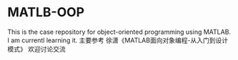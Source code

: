 # MATLB-OOP
This is the case repository for object-oriented programming using MATLAB.
I am currentl learning it.
主要参考 徐潇《MATLAB面向对象编程-从入门到设计模式》
欢迎讨论交流
